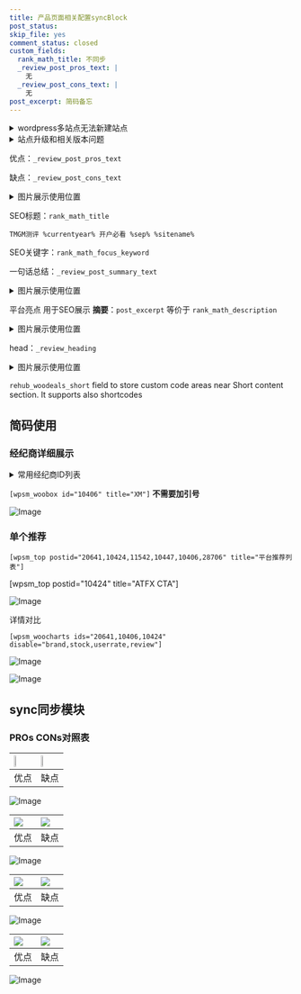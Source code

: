 ```yaml
---
title: 产品页面相关配置syncBlock
post_status: 
skip_file: yes
comment_status: closed
custom_fields:
  rank_math_title: 不同步
  _review_post_pros_text: |
    无
  _review_post_cons_text: |
    无
post_excerpt: 简码备忘
---
```

<details><summary>wordpress多站点无法新建站点</summary>

<li>和报错需要清理cookies一样的原因</li>
<li>wp-config.php里面<code>define( 'SUBDOMAIN_INSTALL', false );//子域名安装</code></li>
<li>新建子站点是用<code>define( 'SUBDOMAIN_INSTALL', true);//子域名安装</code> 完成以后，改成<code>false</code></li>
</details>

<details><summary>站点升级和相关版本问题</summary>

<p>wordpress：5.9.9
woocommerce：7.5.1
出现问题的地方：主题选项里面>><strong>Product layout >>compact style</strong></p>
<p>如何出现没有用过的字段 导致无法保存。先导出配置 然后进行修改，后面再次恢复即可。</p>
<p>出现部分字段无法显示时，需要返回默认布局后，对产品进行保存就好了。</p>
<p></p>
</details>

优点：`_review_post_pros_text`

缺点：`_review_post_cons_text`

<details><summary>图片展示使用位置</summary>

<img src="https://prod-files-secure.s3.us-west-2.amazonaws.com/39ed1227-6d7d-4570-be36-9ccd4a2c4241/f51d3d83-55d4-4bdf-9604-f37ec77ab556/Untitled.png?X-Amz-Algorithm=AWS4-HMAC-SHA256&X-Amz-Content-Sha256=UNSIGNED-PAYLOAD&X-Amz-Credential=ASIAZI2LB4662WTFMKAS%2F20250803%2Fus-west-2%2Fs3%2Faws4_request&X-Amz-Date=20250803T105517Z&X-Amz-Expires=3600&X-Amz-Security-Token=IQoJb3JpZ2luX2VjEPD%2F%2F%2F%2F%2F%2F%2F%2F%2F%2FwEaCXVzLXdlc3QtMiJHMEUCIB8xYFfHrlHVQV7U4nxDPhuZ%2FdEQxOm%2BTN1jVGLAJXsbAiEAopg5o6VXi%2FcOOkWyRmmUM316psHYVesZfEx4MGXEUpMq%2FwMIKRAAGgw2Mzc0MjMxODM4MDUiDJQpJ%2BG8mGjyUPogdyrcA%2BaIF0TzmwXUm2cMx7VVszjNZF4pWn569kdo15Ofe7N6VDXIT4viPlZUy7WCVzQKO4%2Fd3sLI3EJiM7Fg8HYKUvldKj74RMZBImKG2%2BVDPHuFOcHWsmtAn6r%2F2OZsx4zk6fGdecQbfVxuqEbyPoZCYudMcn0FfREi3KeM4xuy%2FSoShCNZkn8dXDGlMb5WRxWirwmVohTGFrCYbkNoo0nQdZRVbORTQt3LofBeCEXgxgEfkmnDIB1rSRocGSRND9NFNnkhKftUs2B0%2B%2FT9qOxiSiHjta5bomJQliFN%2FDIr%2F%2FQL%2BP8WoAI1W%2F%2BLlMT3uIgrQ7ZD%2Bm7rwBoGaLg8IpiJNSLmULiqb5taqfabCBGDUhtqtNSI2HI6b2iVXXvXG%2FEnxCB2Mr9O%2BKhabgJHjuJbzkBVzbZ7N914L7v%2B%2BzA5kEhx9iJif6FvtvVDj47DeIa%2Ft5z0b2vAVPDtXbW4ei8nN3AJXMiwHvYEK6tyUPGEUXHnC6RfZPoqrlKRfDDiW9cSwdpxdVkPi56O%2FcyW3xGVMnCp98mdBJwcRxXXuSGiookvNRM11oLPCt0tL64739qW%2BxDaIbHZPpGxyzkebYEpSB%2BGq%2FnxO%2BTRw5fUX%2FiWRXxJv6DU7lTU%2FNCj%2BOgEMNapvMQGOqUBm9t7og%2Byc4pHUVLjZMEubqjz0oaBTKrA1q1kJmsVcI9zxF9e%2BQEjC6KeNd4X8%2FISf%2BZPkG5M8FGUocw7cqyj9Kmh810wnUd3R7Eqm8xJ%2FeJvmwwtL099NWW%2BAzxDux4i1hVRbPezoaGyU%2Boa6g%2FoZGwrOSRVd2F%2Fpqv5jcY%2B6l1O0Da2IyMjNlVEKcgkIJy6VSbilO2gdFcVgONecmA6fEf6BRaH&X-Amz-Signature=6549004f3ad22ae40a270afec7a40c22d9ded751a71014ecbe8845f95e816fe8&X-Amz-SignedHeaders=host&x-amz-checksum-mode=ENABLED&x-id=GetObject" alt="Image">
</details>

SEO标题：`rank_math_title`

`TMGM测评 %currentyear% 开户必看 %sep% %sitename%`

SEO关键字：`rank_math_focus_keyword`

一句话总结：`_review_post_summary_text`

<details><summary>图片展示使用位置</summary>

<img src="https://prod-files-secure.s3.us-west-2.amazonaws.com/39ed1227-6d7d-4570-be36-9ccd4a2c4241/4b96a922-296c-4f4e-8630-d1c870cbce01/Untitled.png?X-Amz-Algorithm=AWS4-HMAC-SHA256&X-Amz-Content-Sha256=UNSIGNED-PAYLOAD&X-Amz-Credential=ASIAZI2LB46676SPBYOF%2F20250803%2Fus-west-2%2Fs3%2Faws4_request&X-Amz-Date=20250803T105518Z&X-Amz-Expires=3600&X-Amz-Security-Token=IQoJb3JpZ2luX2VjEPD%2F%2F%2F%2F%2F%2F%2F%2F%2F%2FwEaCXVzLXdlc3QtMiJHMEUCIQDxtZCxJOJiiZQUSmS8bKzopTP6Hg6%2BhCbo3WDI6aDVUgIgFgab%2FUtbrgErVzIHZ1whPnxuehLGZjZY3I8wwEDt%2BLsq%2FwMIKRAAGgw2Mzc0MjMxODM4MDUiDDvng%2F1eWuy6VfpofCrcA5R0GqvwlQhgTERI7JBR%2Br7hwgyO2tsGNdTNYGItKmNptv0N4%2BIEUZzUdCW1RkdLqNNl6CuaI9UL68xpXkWzWxU4hb7yx05S6CJdLTqVYz17aAvRAZC5pItUMSnUPhbQDF3oZqVnsNy018AdXjmgI%2Bi%2BcZeYAMIBEeNtq4OquUF%2BBl5ehuVy5srwx5lqKqv5uUBh5zixHx2xlOmRWniZ7nbFmLC5OJK6z6RDvjTlIbJ1nHwn1K8tiLWC2zw%2BskTf%2Bmanj57WCthzDjtwj9f2VLmKDE0jkRufdBtY0VEGZRJFjqLoR6qAOmXRC72uT%2F4ItmqA%2F7FcJiYFBdgX9jvpFq%2FtYeyANNgnNkzYU8%2BdjgMNNW%2FxA60DMqkoYClcR5YLPDfzdXTXNZ1SUeG5eEtvsSfrRao6XM7rtVUjlDWW9EtNGETvsw4aZxRQFn9gsD1n7%2BSJjYmH27h7kEUkFa3jIh5xXaKy%2F4lCsIh5yZg303zWH0k30zJVLCjduaGeDBKph3IWPHjtl1%2BLEV%2F2QOKqwP9h%2BJuf1sdaWwjNBhoFVpFotnPOFaGMPZtf2w9t8qJkogzyjenU9TraRIWwZ0ZKlIzpEnjQ0DG54bsbIBK9v3l3PA6FZZ%2FzT2Sgo2CkMNuhvMQGOqUBSg2%2FtAiJS5s49x0qgk0BEWjrUZOo2KfdFtERAr7bGw5OoKDu3LepAotk48OOd6AZPk2dR6fEsRcZGirqTsFnwW%2FYYD4jVBoXNOyMS%2Bcs%2B5dgd86mTYei%2FzjCvOxB7qa98caZpC%2FGJdTB86WS7l1wuhMNBO44rHbmA18hBRL%2FssF8Xtn7%2F7Pgibaw1JrUtx8SsbusBcFzfel9ajv7EdsIlV7fq7Jm&X-Amz-Signature=ad2e7359b42f5051e321c6c00b6eb382e1138859c9eb7744f32ea91e97fbd5f0&X-Amz-SignedHeaders=host&x-amz-checksum-mode=ENABLED&x-id=GetObject" alt="Image">
</details>

平台亮点 用于SEO展示 **摘要**：`post_excerpt`  等价于 `rank_math_description`

<details><summary>图片展示使用位置</summary>

<img src="https://prod-files-secure.s3.us-west-2.amazonaws.com/39ed1227-6d7d-4570-be36-9ccd4a2c4241/1ee11f63-b60a-4dfe-a7a7-d58ff23b5d88/Untitled.png?X-Amz-Algorithm=AWS4-HMAC-SHA256&X-Amz-Content-Sha256=UNSIGNED-PAYLOAD&X-Amz-Credential=ASIAZI2LB466QOVRU234%2F20250803%2Fus-west-2%2Fs3%2Faws4_request&X-Amz-Date=20250803T105518Z&X-Amz-Expires=3600&X-Amz-Security-Token=IQoJb3JpZ2luX2VjEPD%2F%2F%2F%2F%2F%2F%2F%2F%2F%2FwEaCXVzLXdlc3QtMiJHMEUCIQCpoxBo5AN5ETFVZo956qfAb%2BKPWzR6IeSC8gG98Ld6zAIgDSmRJbM7K1tsnyEe8N9SF2JcuE8zz%2F7x7m4QtkPeJA8q%2FwMIKRAAGgw2Mzc0MjMxODM4MDUiDOxhSo2ZfP%2B6GHJIVircAzdqJVCObHdsSU6cVqvE9Iq2KDfRqxOtjnDrjMgeYAuAk0b1LzGoYMwSu472T9BQYlV8m%2FKeG5xVDukJ777NzihXkY3mJLaVOlYOiHMXpaYfYnvvJF8pLTqFXS5TIoYaczP%2FgPNwIgnyh7VHID%2Fw%2BrfSYFjL9sVe2ek%2FEWoGJtFKGJRUn1cFavyi2zgN%2Bi6rlHuT7FdDeSluPbrkddplvYEhXBhmNSwB0sYJYGMidtI9tOfvfZcYqSAv2EZranCvf7MBQKvKUkVpui75F%2FPJm3a9vDUrjoW17cvUyoCyr5rl%2FIjlXd85vUY6CyY46LP35DHzzPaWd5kLi7yuHIYI%2BUlcbKuO4635OG43KlAWBnbJ1NXWqwoOMGnCbufDQ8ziS0zKk%2FM1A0jG2vKoaQkf6n6v4pOD46wR4Id6iGd35cFdSnTwzO0TFZEZCKRRjEpQEWv6sx9Zr%2F0%2F6i8TrHmRCa518IV0w8g83ToWQDUYXkxDwU9fbDcczWfh0qbQlRATdlF%2F5H3TX7yYDQ9Gu4OfcfgusfSFb4wHWK2LLinENKwFORrlpn7143G%2F2QaYfvPTaf1cyOUjOCokFD9zavTBj6EQawLXRHTWTlDj99W21JMC6fuODgKCyHWkH9naMJ2mvMQGOqUBNOrzW5JExOXiROq5xifsTfvNRWFrY3p9GLrAO9g%2FwHRdaa0KxiiwpImFWjKttPmMcK4WVeGKzxwRg5wqUca%2F%2FQOZB8HgTXWL%2FjLx9NLgrnUl99kIla9g0aOzedRA8P1YhzcJoNGnDWx9itlkwmb%2FzLYC94dS%2F26G4h0c057QLz1umX6Q2MTngL%2Fh%2Fdgu%2Fw4bez%2BgX3oMFa2KRhxTR9MiH1J32DlO&X-Amz-Signature=c380b09459943017a568532b7dc63aebd229920d015484d13b57f0db59f2e15f&X-Amz-SignedHeaders=host&x-amz-checksum-mode=ENABLED&x-id=GetObject" alt="Image">
<img src="https://prod-files-secure.s3.us-west-2.amazonaws.com/39ed1227-6d7d-4570-be36-9ccd4a2c4241/ad4118b5-78d8-4fbe-801e-3b29b5d99c01/Untitled.png?X-Amz-Algorithm=AWS4-HMAC-SHA256&X-Amz-Content-Sha256=UNSIGNED-PAYLOAD&X-Amz-Credential=ASIAZI2LB466QOVRU234%2F20250803%2Fus-west-2%2Fs3%2Faws4_request&X-Amz-Date=20250803T105518Z&X-Amz-Expires=3600&X-Amz-Security-Token=IQoJb3JpZ2luX2VjEPD%2F%2F%2F%2F%2F%2F%2F%2F%2F%2FwEaCXVzLXdlc3QtMiJHMEUCIQCpoxBo5AN5ETFVZo956qfAb%2BKPWzR6IeSC8gG98Ld6zAIgDSmRJbM7K1tsnyEe8N9SF2JcuE8zz%2F7x7m4QtkPeJA8q%2FwMIKRAAGgw2Mzc0MjMxODM4MDUiDOxhSo2ZfP%2B6GHJIVircAzdqJVCObHdsSU6cVqvE9Iq2KDfRqxOtjnDrjMgeYAuAk0b1LzGoYMwSu472T9BQYlV8m%2FKeG5xVDukJ777NzihXkY3mJLaVOlYOiHMXpaYfYnvvJF8pLTqFXS5TIoYaczP%2FgPNwIgnyh7VHID%2Fw%2BrfSYFjL9sVe2ek%2FEWoGJtFKGJRUn1cFavyi2zgN%2Bi6rlHuT7FdDeSluPbrkddplvYEhXBhmNSwB0sYJYGMidtI9tOfvfZcYqSAv2EZranCvf7MBQKvKUkVpui75F%2FPJm3a9vDUrjoW17cvUyoCyr5rl%2FIjlXd85vUY6CyY46LP35DHzzPaWd5kLi7yuHIYI%2BUlcbKuO4635OG43KlAWBnbJ1NXWqwoOMGnCbufDQ8ziS0zKk%2FM1A0jG2vKoaQkf6n6v4pOD46wR4Id6iGd35cFdSnTwzO0TFZEZCKRRjEpQEWv6sx9Zr%2F0%2F6i8TrHmRCa518IV0w8g83ToWQDUYXkxDwU9fbDcczWfh0qbQlRATdlF%2F5H3TX7yYDQ9Gu4OfcfgusfSFb4wHWK2LLinENKwFORrlpn7143G%2F2QaYfvPTaf1cyOUjOCokFD9zavTBj6EQawLXRHTWTlDj99W21JMC6fuODgKCyHWkH9naMJ2mvMQGOqUBNOrzW5JExOXiROq5xifsTfvNRWFrY3p9GLrAO9g%2FwHRdaa0KxiiwpImFWjKttPmMcK4WVeGKzxwRg5wqUca%2F%2FQOZB8HgTXWL%2FjLx9NLgrnUl99kIla9g0aOzedRA8P1YhzcJoNGnDWx9itlkwmb%2FzLYC94dS%2F26G4h0c057QLz1umX6Q2MTngL%2Fh%2Fdgu%2Fw4bez%2BgX3oMFa2KRhxTR9MiH1J32DlO&X-Amz-Signature=25d2d1993d0066ee3b81f79e903596ada3192b4a7b31b2ea5b60ede1c2289c51&X-Amz-SignedHeaders=host&x-amz-checksum-mode=ENABLED&x-id=GetObject" alt="Image">
<img src="https://prod-files-secure.s3.us-west-2.amazonaws.com/39ed1227-6d7d-4570-be36-9ccd4a2c4241/a38cf7c9-a79c-4b64-9e94-13589fe0758b/Untitled.png?X-Amz-Algorithm=AWS4-HMAC-SHA256&X-Amz-Content-Sha256=UNSIGNED-PAYLOAD&X-Amz-Credential=ASIAZI2LB466QOVRU234%2F20250803%2Fus-west-2%2Fs3%2Faws4_request&X-Amz-Date=20250803T105518Z&X-Amz-Expires=3600&X-Amz-Security-Token=IQoJb3JpZ2luX2VjEPD%2F%2F%2F%2F%2F%2F%2F%2F%2F%2FwEaCXVzLXdlc3QtMiJHMEUCIQCpoxBo5AN5ETFVZo956qfAb%2BKPWzR6IeSC8gG98Ld6zAIgDSmRJbM7K1tsnyEe8N9SF2JcuE8zz%2F7x7m4QtkPeJA8q%2FwMIKRAAGgw2Mzc0MjMxODM4MDUiDOxhSo2ZfP%2B6GHJIVircAzdqJVCObHdsSU6cVqvE9Iq2KDfRqxOtjnDrjMgeYAuAk0b1LzGoYMwSu472T9BQYlV8m%2FKeG5xVDukJ777NzihXkY3mJLaVOlYOiHMXpaYfYnvvJF8pLTqFXS5TIoYaczP%2FgPNwIgnyh7VHID%2Fw%2BrfSYFjL9sVe2ek%2FEWoGJtFKGJRUn1cFavyi2zgN%2Bi6rlHuT7FdDeSluPbrkddplvYEhXBhmNSwB0sYJYGMidtI9tOfvfZcYqSAv2EZranCvf7MBQKvKUkVpui75F%2FPJm3a9vDUrjoW17cvUyoCyr5rl%2FIjlXd85vUY6CyY46LP35DHzzPaWd5kLi7yuHIYI%2BUlcbKuO4635OG43KlAWBnbJ1NXWqwoOMGnCbufDQ8ziS0zKk%2FM1A0jG2vKoaQkf6n6v4pOD46wR4Id6iGd35cFdSnTwzO0TFZEZCKRRjEpQEWv6sx9Zr%2F0%2F6i8TrHmRCa518IV0w8g83ToWQDUYXkxDwU9fbDcczWfh0qbQlRATdlF%2F5H3TX7yYDQ9Gu4OfcfgusfSFb4wHWK2LLinENKwFORrlpn7143G%2F2QaYfvPTaf1cyOUjOCokFD9zavTBj6EQawLXRHTWTlDj99W21JMC6fuODgKCyHWkH9naMJ2mvMQGOqUBNOrzW5JExOXiROq5xifsTfvNRWFrY3p9GLrAO9g%2FwHRdaa0KxiiwpImFWjKttPmMcK4WVeGKzxwRg5wqUca%2F%2FQOZB8HgTXWL%2FjLx9NLgrnUl99kIla9g0aOzedRA8P1YhzcJoNGnDWx9itlkwmb%2FzLYC94dS%2F26G4h0c057QLz1umX6Q2MTngL%2Fh%2Fdgu%2Fw4bez%2BgX3oMFa2KRhxTR9MiH1J32DlO&X-Amz-Signature=87151eec7215c09001b03f53725e1a17f0d429785d8aab7dad32da32bd4f2b34&X-Amz-SignedHeaders=host&x-amz-checksum-mode=ENABLED&x-id=GetObject" alt="Image">
<img src="https://prod-files-secure.s3.us-west-2.amazonaws.com/39ed1227-6d7d-4570-be36-9ccd4a2c4241/7da6fc1e-d2ac-42ae-8c75-cb5749aa18f6/Untitled.png?X-Amz-Algorithm=AWS4-HMAC-SHA256&X-Amz-Content-Sha256=UNSIGNED-PAYLOAD&X-Amz-Credential=ASIAZI2LB466QOVRU234%2F20250803%2Fus-west-2%2Fs3%2Faws4_request&X-Amz-Date=20250803T105518Z&X-Amz-Expires=3600&X-Amz-Security-Token=IQoJb3JpZ2luX2VjEPD%2F%2F%2F%2F%2F%2F%2F%2F%2F%2FwEaCXVzLXdlc3QtMiJHMEUCIQCpoxBo5AN5ETFVZo956qfAb%2BKPWzR6IeSC8gG98Ld6zAIgDSmRJbM7K1tsnyEe8N9SF2JcuE8zz%2F7x7m4QtkPeJA8q%2FwMIKRAAGgw2Mzc0MjMxODM4MDUiDOxhSo2ZfP%2B6GHJIVircAzdqJVCObHdsSU6cVqvE9Iq2KDfRqxOtjnDrjMgeYAuAk0b1LzGoYMwSu472T9BQYlV8m%2FKeG5xVDukJ777NzihXkY3mJLaVOlYOiHMXpaYfYnvvJF8pLTqFXS5TIoYaczP%2FgPNwIgnyh7VHID%2Fw%2BrfSYFjL9sVe2ek%2FEWoGJtFKGJRUn1cFavyi2zgN%2Bi6rlHuT7FdDeSluPbrkddplvYEhXBhmNSwB0sYJYGMidtI9tOfvfZcYqSAv2EZranCvf7MBQKvKUkVpui75F%2FPJm3a9vDUrjoW17cvUyoCyr5rl%2FIjlXd85vUY6CyY46LP35DHzzPaWd5kLi7yuHIYI%2BUlcbKuO4635OG43KlAWBnbJ1NXWqwoOMGnCbufDQ8ziS0zKk%2FM1A0jG2vKoaQkf6n6v4pOD46wR4Id6iGd35cFdSnTwzO0TFZEZCKRRjEpQEWv6sx9Zr%2F0%2F6i8TrHmRCa518IV0w8g83ToWQDUYXkxDwU9fbDcczWfh0qbQlRATdlF%2F5H3TX7yYDQ9Gu4OfcfgusfSFb4wHWK2LLinENKwFORrlpn7143G%2F2QaYfvPTaf1cyOUjOCokFD9zavTBj6EQawLXRHTWTlDj99W21JMC6fuODgKCyHWkH9naMJ2mvMQGOqUBNOrzW5JExOXiROq5xifsTfvNRWFrY3p9GLrAO9g%2FwHRdaa0KxiiwpImFWjKttPmMcK4WVeGKzxwRg5wqUca%2F%2FQOZB8HgTXWL%2FjLx9NLgrnUl99kIla9g0aOzedRA8P1YhzcJoNGnDWx9itlkwmb%2FzLYC94dS%2F26G4h0c057QLz1umX6Q2MTngL%2Fh%2Fdgu%2Fw4bez%2BgX3oMFa2KRhxTR9MiH1J32DlO&X-Amz-Signature=4a6a00f7889b5a87f8bb422a88ffbfe469686afbe2a0878f8994481f6afae08b&X-Amz-SignedHeaders=host&x-amz-checksum-mode=ENABLED&x-id=GetObject" alt="Image">
<img src="https://prod-files-secure.s3.us-west-2.amazonaws.com/39ed1227-6d7d-4570-be36-9ccd4a2c4241/7e97f40a-eaee-47f5-b2f9-475f96808fa7/Untitled.png?X-Amz-Algorithm=AWS4-HMAC-SHA256&X-Amz-Content-Sha256=UNSIGNED-PAYLOAD&X-Amz-Credential=ASIAZI2LB466QOVRU234%2F20250803%2Fus-west-2%2Fs3%2Faws4_request&X-Amz-Date=20250803T105518Z&X-Amz-Expires=3600&X-Amz-Security-Token=IQoJb3JpZ2luX2VjEPD%2F%2F%2F%2F%2F%2F%2F%2F%2F%2FwEaCXVzLXdlc3QtMiJHMEUCIQCpoxBo5AN5ETFVZo956qfAb%2BKPWzR6IeSC8gG98Ld6zAIgDSmRJbM7K1tsnyEe8N9SF2JcuE8zz%2F7x7m4QtkPeJA8q%2FwMIKRAAGgw2Mzc0MjMxODM4MDUiDOxhSo2ZfP%2B6GHJIVircAzdqJVCObHdsSU6cVqvE9Iq2KDfRqxOtjnDrjMgeYAuAk0b1LzGoYMwSu472T9BQYlV8m%2FKeG5xVDukJ777NzihXkY3mJLaVOlYOiHMXpaYfYnvvJF8pLTqFXS5TIoYaczP%2FgPNwIgnyh7VHID%2Fw%2BrfSYFjL9sVe2ek%2FEWoGJtFKGJRUn1cFavyi2zgN%2Bi6rlHuT7FdDeSluPbrkddplvYEhXBhmNSwB0sYJYGMidtI9tOfvfZcYqSAv2EZranCvf7MBQKvKUkVpui75F%2FPJm3a9vDUrjoW17cvUyoCyr5rl%2FIjlXd85vUY6CyY46LP35DHzzPaWd5kLi7yuHIYI%2BUlcbKuO4635OG43KlAWBnbJ1NXWqwoOMGnCbufDQ8ziS0zKk%2FM1A0jG2vKoaQkf6n6v4pOD46wR4Id6iGd35cFdSnTwzO0TFZEZCKRRjEpQEWv6sx9Zr%2F0%2F6i8TrHmRCa518IV0w8g83ToWQDUYXkxDwU9fbDcczWfh0qbQlRATdlF%2F5H3TX7yYDQ9Gu4OfcfgusfSFb4wHWK2LLinENKwFORrlpn7143G%2F2QaYfvPTaf1cyOUjOCokFD9zavTBj6EQawLXRHTWTlDj99W21JMC6fuODgKCyHWkH9naMJ2mvMQGOqUBNOrzW5JExOXiROq5xifsTfvNRWFrY3p9GLrAO9g%2FwHRdaa0KxiiwpImFWjKttPmMcK4WVeGKzxwRg5wqUca%2F%2FQOZB8HgTXWL%2FjLx9NLgrnUl99kIla9g0aOzedRA8P1YhzcJoNGnDWx9itlkwmb%2FzLYC94dS%2F26G4h0c057QLz1umX6Q2MTngL%2Fh%2Fdgu%2Fw4bez%2BgX3oMFa2KRhxTR9MiH1J32DlO&X-Amz-Signature=5f0a00d8ad939f5bd76eaacad17814b1e2641e7833440a88ce5b71cc8107d6ce&X-Amz-SignedHeaders=host&x-amz-checksum-mode=ENABLED&x-id=GetObject" alt="Image">
</details>

head：`_review_heading`

<details><summary>图片展示使用位置</summary>

<img src="https://prod-files-secure.s3.us-west-2.amazonaws.com/39ed1227-6d7d-4570-be36-9ccd4a2c4241/3a4650ad-9887-415c-889a-edd51fa54f27/Untitled.png?X-Amz-Algorithm=AWS4-HMAC-SHA256&X-Amz-Content-Sha256=UNSIGNED-PAYLOAD&X-Amz-Credential=ASIAZI2LB466WFJX4XTQ%2F20250803%2Fus-west-2%2Fs3%2Faws4_request&X-Amz-Date=20250803T105519Z&X-Amz-Expires=3600&X-Amz-Security-Token=IQoJb3JpZ2luX2VjEPD%2F%2F%2F%2F%2F%2F%2F%2F%2F%2FwEaCXVzLXdlc3QtMiJHMEUCIC%2F2LUVpu3wgEAWfxp%2BdPofq75N9%2F3wM58OmzfSmzt9xAiEApohMSVNg2xuxVyHlPlNuM%2FMFQIuOIaGJOiNtL7da%2Fnwq%2FwMIKRAAGgw2Mzc0MjMxODM4MDUiDAE8VuS9LMzGP5PLUyrcA4nJ64opWxzpe3abpoJ60VD5zLI7k0bgASLfD0Yt9jptqrP0SYmcuE6H4jIZqa9sLolnFpXFZtWX1bobOxCcEQ4ObtZzOQyiI131T%2BgmZyq5WyQtiZgKHkW9c1L6h%2FIpyWSOhKee196Iq3c63FDYjJ1IPI%2BpFQcqQbPQdEzrLP80WsvLVg5c6DTnsTPYB9FQs2U9onsj9P1LH3N7MTkOAC3Ae6NvCwicICIk3TLui05bjY1LWYuPXQbxqX%2BwHYxIw1fE9lsQ0B%2FAHstXjLYUPAvveU8z0HpljfnQteXrqz7FGA8uTQM4j8ZB2Be9fR4qDTDWfLdcT31%2FwOvXJyakNLtgRGIubZmL%2FD330f04z8c7EJCdgK1dOfcCZwEdQKVx%2BGzUXfLq8yBEhx3JXvcdaf17ZkbvAZEu4IzHQ3lGf7cU2JqJpPoByDTlZJSosR8Rs%2FnwPtxrFgZK7wSGW5Hi8JeuWzSKuISknndXnTz1BZ40zNco6D63F8ohtTD%2BXLobS5VtjoZs2KZY2YTZ%2FlrQ5y3jyISj4Xvx7V5yIcjf%2Ft%2BDb2xQGpH%2BS%2Fr69moy7WX0xiTWCVHaqDJwExxcO1aQ5MRUvrAxC9GcBhfA2c%2FT1b7pj%2Bf6r2Bie7Ns4xmfMPOivMQGOqUB2ox2T4qBkS96pQtxhJ97cufMRvqPcQm6MgrXJKLxlIHwUoQOw93qGQD%2F3bZF4JwBPc0WEkRsGapjkolRnSH6v6qHXMP5NvBz%2BuRjMEtWD8GNmUaVDHg53ZyNaLfpTawFujjSwxCiO60lF4fPoyAGIJCUGU88IzMu9Y1U3Y6ePQ9jx2u9bXw2ImG8w20PSja%2FMOp9rBuWVOIJCmEhj2OIoaabJSeJ&X-Amz-Signature=bae7a91978afa3f2a4dca6699bae80d04594dccffab4f0c67be38f3e40625dcf&X-Amz-SignedHeaders=host&x-amz-checksum-mode=ENABLED&x-id=GetObject" alt="Image">
</details>

`rehub_woodeals_short`	field to store custom code areas near Short content section. It supports also shortcodes



## 简码使用

### 经纪商详细展示

<details><summary>常用经纪商ID列表</summary>

<pre><code class="php">嘉盛 ===> 20641  [wpsm_woobox id="20641" title="嘉盛"]
易信easymarkets ===> 11542  [wpsm_woobox id="11542" title="易信easymarkets"]
ATFX外汇 ===> 10424  [wpsm_woobox id="10424" title="ATFX"]
XM ===> 10406  [wpsm_woobox id="10406" title="XM"]
TMGM ===> 29622  [wpsm_woobox id="29622" title="TMGM"]
HYCM ===> 10447  [wpsm_woobox id="10447" title="HYCM"]
fpmarkets澳福外汇 ===> 20639  [wpsm_woobox id="20639" title="fpmarkets澳福外汇"]</code></pre>
</details>

`[wpsm_woobox id="10406" title="XM"]` **不需要加引号**

![Image](https://prod-files-secure.s3.us-west-2.amazonaws.com/39ed1227-6d7d-4570-be36-9ccd4a2c4241/4f898f9d-0fa7-4e43-acd3-ac6bc7be575a/Untitled.png?X-Amz-Algorithm=AWS4-HMAC-SHA256&X-Amz-Content-Sha256=UNSIGNED-PAYLOAD&X-Amz-Credential=ASIAZI2LB466Y7XMO4AQ%2F20250803%2Fus-west-2%2Fs3%2Faws4_request&X-Amz-Date=20250803T105516Z&X-Amz-Expires=3600&X-Amz-Security-Token=IQoJb3JpZ2luX2VjEPD%2F%2F%2F%2F%2F%2F%2F%2F%2F%2FwEaCXVzLXdlc3QtMiJHMEUCIQDufnUhJlfu1tbteFdG8IXqio2xhaB4K33n4yPNL0vQdQIgF4yvxHBdfkeAZ%2Bj5%2F09RwmsS6%2B2CVTvmWEmN8J6ArwEq%2FwMIKRAAGgw2Mzc0MjMxODM4MDUiDKuodVEDbI4hkrg3qCrcA3aL9c30XS2O%2FtuJH5d1y8PaFCAIRR8rkkNw9myeEtO2waRcw4RFRKOFGCb%2F9Jc5eqPdefK3uDiWF%2F9tcg9mJYxtxubgEWWIPbtt2J1ZfyzTlrAviMSJwnLJDHmHxXHe5LnzraW9UHKFP2wse9LHq66Q5PJIJJjQjbdezD%2FnmE%2BgXYGhzNtaAd3VbWSb5gKdUJhQLrNLW5RxwsTBMLrgTr8tBQNTudzWesl2X0K9ZMaO%2BV0G%2BehbcFPtc%2FVK%2BNRbUNGLVxPaxniYDm29%2BPjOqAV784iiXZO6x71Nxq8cFJBIYFi7AGif6afdowr5CiN2sS68%2F9KhFeflpQ2IGsO8daZ0frOBX0ullCtS9qj6NvU5jQ248Ldf%2B7BvD7S3jVJpjl%2FCtOD2tgy8wcgbPKh3u9f0EEalODmkZlpxwmLh2lzescbumKBlDw6OsYZMPKJ3xxaXPZ3QlZG3zQwp3dnI8L1l0SiNjmS86G%2F1Z8qBBB%2FWlPWSydj2%2BNk9I%2BnGM%2FJqXkuM8jc6cYLS1d4dlUspWs4Lk1cuWVQm9FclofR86oDWe5ziHKnQkqrtNHVu%2FsfxWN%2BS7xGsC4x6uM9AZ%2BSq0nR2dRqbKnUp3pbfLXdGhyF%2BpTNH0efsSPb09cuCMJ2mvMQGOqUBIwzsgYobC%2B%2BPjz8gltceJtA%2FCITO1INaatN%2FPKNXknIe7iQOJvePvHvaTcNXb19ck0tv98zoldRCklHl7FZKSsGxH6zxlZaCr2nhOkHk%2FEwJyk71dfbf9gtR0jFeOzkwxOHN3jqyJBk3J7cq%2BTRk07Lh1lLrvsN%2FaZrjjqJz9zVk%2B%2FzvN%2FnNrBUExanpKoTsicvWXfYobftrv6MvsSIdQhcqQmJF&X-Amz-Signature=6e44efc3a635e246d1dc7d1dee5a8b68e379f7068c422ae2507b806da4b1fc20&X-Amz-SignedHeaders=host&x-amz-checksum-mode=ENABLED&x-id=GetObject)

### 单个推荐
`[wpsm_top postid="20641,10424,11542,10447,10406,28706" title="平台推荐列表"]`

[wpsm_top postid="10424" title="ATFX CTA"]

![Image](https://prod-files-secure.s3.us-west-2.amazonaws.com/39ed1227-6d7d-4570-be36-9ccd4a2c4241/5ac620dc-51a8-48b6-b55d-91f47299193c/Untitled.png?X-Amz-Algorithm=AWS4-HMAC-SHA256&X-Amz-Content-Sha256=UNSIGNED-PAYLOAD&X-Amz-Credential=ASIAZI2LB466Y7XMO4AQ%2F20250803%2Fus-west-2%2Fs3%2Faws4_request&X-Amz-Date=20250803T105516Z&X-Amz-Expires=3600&X-Amz-Security-Token=IQoJb3JpZ2luX2VjEPD%2F%2F%2F%2F%2F%2F%2F%2F%2F%2FwEaCXVzLXdlc3QtMiJHMEUCIQDufnUhJlfu1tbteFdG8IXqio2xhaB4K33n4yPNL0vQdQIgF4yvxHBdfkeAZ%2Bj5%2F09RwmsS6%2B2CVTvmWEmN8J6ArwEq%2FwMIKRAAGgw2Mzc0MjMxODM4MDUiDKuodVEDbI4hkrg3qCrcA3aL9c30XS2O%2FtuJH5d1y8PaFCAIRR8rkkNw9myeEtO2waRcw4RFRKOFGCb%2F9Jc5eqPdefK3uDiWF%2F9tcg9mJYxtxubgEWWIPbtt2J1ZfyzTlrAviMSJwnLJDHmHxXHe5LnzraW9UHKFP2wse9LHq66Q5PJIJJjQjbdezD%2FnmE%2BgXYGhzNtaAd3VbWSb5gKdUJhQLrNLW5RxwsTBMLrgTr8tBQNTudzWesl2X0K9ZMaO%2BV0G%2BehbcFPtc%2FVK%2BNRbUNGLVxPaxniYDm29%2BPjOqAV784iiXZO6x71Nxq8cFJBIYFi7AGif6afdowr5CiN2sS68%2F9KhFeflpQ2IGsO8daZ0frOBX0ullCtS9qj6NvU5jQ248Ldf%2B7BvD7S3jVJpjl%2FCtOD2tgy8wcgbPKh3u9f0EEalODmkZlpxwmLh2lzescbumKBlDw6OsYZMPKJ3xxaXPZ3QlZG3zQwp3dnI8L1l0SiNjmS86G%2F1Z8qBBB%2FWlPWSydj2%2BNk9I%2BnGM%2FJqXkuM8jc6cYLS1d4dlUspWs4Lk1cuWVQm9FclofR86oDWe5ziHKnQkqrtNHVu%2FsfxWN%2BS7xGsC4x6uM9AZ%2BSq0nR2dRqbKnUp3pbfLXdGhyF%2BpTNH0efsSPb09cuCMJ2mvMQGOqUBIwzsgYobC%2B%2BPjz8gltceJtA%2FCITO1INaatN%2FPKNXknIe7iQOJvePvHvaTcNXb19ck0tv98zoldRCklHl7FZKSsGxH6zxlZaCr2nhOkHk%2FEwJyk71dfbf9gtR0jFeOzkwxOHN3jqyJBk3J7cq%2BTRk07Lh1lLrvsN%2FaZrjjqJz9zVk%2B%2FzvN%2FnNrBUExanpKoTsicvWXfYobftrv6MvsSIdQhcqQmJF&X-Amz-Signature=48b8a2fd28b8799d2ed73491d03d41a58fb303828f1f338d9a157c59a14f592e&X-Amz-SignedHeaders=host&x-amz-checksum-mode=ENABLED&x-id=GetObject)

详情对比

`[wpsm_woocharts ids="20641,10406,10424" disable="brand,stock,userrate,review"]`

![Image](https://prod-files-secure.s3.us-west-2.amazonaws.com/39ed1227-6d7d-4570-be36-9ccd4a2c4241/bf3ba45f-b9f3-4295-8aef-b4a495fd25f4/Untitled.png?X-Amz-Algorithm=AWS4-HMAC-SHA256&X-Amz-Content-Sha256=UNSIGNED-PAYLOAD&X-Amz-Credential=ASIAZI2LB466Y7XMO4AQ%2F20250803%2Fus-west-2%2Fs3%2Faws4_request&X-Amz-Date=20250803T105516Z&X-Amz-Expires=3600&X-Amz-Security-Token=IQoJb3JpZ2luX2VjEPD%2F%2F%2F%2F%2F%2F%2F%2F%2F%2FwEaCXVzLXdlc3QtMiJHMEUCIQDufnUhJlfu1tbteFdG8IXqio2xhaB4K33n4yPNL0vQdQIgF4yvxHBdfkeAZ%2Bj5%2F09RwmsS6%2B2CVTvmWEmN8J6ArwEq%2FwMIKRAAGgw2Mzc0MjMxODM4MDUiDKuodVEDbI4hkrg3qCrcA3aL9c30XS2O%2FtuJH5d1y8PaFCAIRR8rkkNw9myeEtO2waRcw4RFRKOFGCb%2F9Jc5eqPdefK3uDiWF%2F9tcg9mJYxtxubgEWWIPbtt2J1ZfyzTlrAviMSJwnLJDHmHxXHe5LnzraW9UHKFP2wse9LHq66Q5PJIJJjQjbdezD%2FnmE%2BgXYGhzNtaAd3VbWSb5gKdUJhQLrNLW5RxwsTBMLrgTr8tBQNTudzWesl2X0K9ZMaO%2BV0G%2BehbcFPtc%2FVK%2BNRbUNGLVxPaxniYDm29%2BPjOqAV784iiXZO6x71Nxq8cFJBIYFi7AGif6afdowr5CiN2sS68%2F9KhFeflpQ2IGsO8daZ0frOBX0ullCtS9qj6NvU5jQ248Ldf%2B7BvD7S3jVJpjl%2FCtOD2tgy8wcgbPKh3u9f0EEalODmkZlpxwmLh2lzescbumKBlDw6OsYZMPKJ3xxaXPZ3QlZG3zQwp3dnI8L1l0SiNjmS86G%2F1Z8qBBB%2FWlPWSydj2%2BNk9I%2BnGM%2FJqXkuM8jc6cYLS1d4dlUspWs4Lk1cuWVQm9FclofR86oDWe5ziHKnQkqrtNHVu%2FsfxWN%2BS7xGsC4x6uM9AZ%2BSq0nR2dRqbKnUp3pbfLXdGhyF%2BpTNH0efsSPb09cuCMJ2mvMQGOqUBIwzsgYobC%2B%2BPjz8gltceJtA%2FCITO1INaatN%2FPKNXknIe7iQOJvePvHvaTcNXb19ck0tv98zoldRCklHl7FZKSsGxH6zxlZaCr2nhOkHk%2FEwJyk71dfbf9gtR0jFeOzkwxOHN3jqyJBk3J7cq%2BTRk07Lh1lLrvsN%2FaZrjjqJz9zVk%2B%2FzvN%2FnNrBUExanpKoTsicvWXfYobftrv6MvsSIdQhcqQmJF&X-Amz-Signature=7b917b266866338889c6141c2c8426212c011f7f4450057af2f43b8f471620b3&X-Amz-SignedHeaders=host&x-amz-checksum-mode=ENABLED&x-id=GetObject)

![Image](https://prod-files-secure.s3.us-west-2.amazonaws.com/39ed1227-6d7d-4570-be36-9ccd4a2c4241/30bc56ef-f383-4b48-9768-2ebc9e436ec0/Untitled.png?X-Amz-Algorithm=AWS4-HMAC-SHA256&X-Amz-Content-Sha256=UNSIGNED-PAYLOAD&X-Amz-Credential=ASIAZI2LB466Y7XMO4AQ%2F20250803%2Fus-west-2%2Fs3%2Faws4_request&X-Amz-Date=20250803T105516Z&X-Amz-Expires=3600&X-Amz-Security-Token=IQoJb3JpZ2luX2VjEPD%2F%2F%2F%2F%2F%2F%2F%2F%2F%2FwEaCXVzLXdlc3QtMiJHMEUCIQDufnUhJlfu1tbteFdG8IXqio2xhaB4K33n4yPNL0vQdQIgF4yvxHBdfkeAZ%2Bj5%2F09RwmsS6%2B2CVTvmWEmN8J6ArwEq%2FwMIKRAAGgw2Mzc0MjMxODM4MDUiDKuodVEDbI4hkrg3qCrcA3aL9c30XS2O%2FtuJH5d1y8PaFCAIRR8rkkNw9myeEtO2waRcw4RFRKOFGCb%2F9Jc5eqPdefK3uDiWF%2F9tcg9mJYxtxubgEWWIPbtt2J1ZfyzTlrAviMSJwnLJDHmHxXHe5LnzraW9UHKFP2wse9LHq66Q5PJIJJjQjbdezD%2FnmE%2BgXYGhzNtaAd3VbWSb5gKdUJhQLrNLW5RxwsTBMLrgTr8tBQNTudzWesl2X0K9ZMaO%2BV0G%2BehbcFPtc%2FVK%2BNRbUNGLVxPaxniYDm29%2BPjOqAV784iiXZO6x71Nxq8cFJBIYFi7AGif6afdowr5CiN2sS68%2F9KhFeflpQ2IGsO8daZ0frOBX0ullCtS9qj6NvU5jQ248Ldf%2B7BvD7S3jVJpjl%2FCtOD2tgy8wcgbPKh3u9f0EEalODmkZlpxwmLh2lzescbumKBlDw6OsYZMPKJ3xxaXPZ3QlZG3zQwp3dnI8L1l0SiNjmS86G%2F1Z8qBBB%2FWlPWSydj2%2BNk9I%2BnGM%2FJqXkuM8jc6cYLS1d4dlUspWs4Lk1cuWVQm9FclofR86oDWe5ziHKnQkqrtNHVu%2FsfxWN%2BS7xGsC4x6uM9AZ%2BSq0nR2dRqbKnUp3pbfLXdGhyF%2BpTNH0efsSPb09cuCMJ2mvMQGOqUBIwzsgYobC%2B%2BPjz8gltceJtA%2FCITO1INaatN%2FPKNXknIe7iQOJvePvHvaTcNXb19ck0tv98zoldRCklHl7FZKSsGxH6zxlZaCr2nhOkHk%2FEwJyk71dfbf9gtR0jFeOzkwxOHN3jqyJBk3J7cq%2BTRk07Lh1lLrvsN%2FaZrjjqJz9zVk%2B%2FzvN%2FnNrBUExanpKoTsicvWXfYobftrv6MvsSIdQhcqQmJF&X-Amz-Signature=51af215e2fe55ff50948b52468d18baa16385e726a5585d8ee05de6aeac7b883&X-Amz-SignedHeaders=host&x-amz-checksum-mode=ENABLED&x-id=GetObject)

## sync同步模块

### PROs CONs对照表

| <img src="https://cdn.ifttt.fun/gh/jarlin8/OSS@main/icons/customize/pros.svg" height="auto" width="37.3%"> | <img src="https://cdn.ifttt.fun/gh/jarlin8/OSS@main/icons/customize/cons.svg" height="auto" width="28.8%"> |
| :--- | :--- |
| 优点 | 缺点 |

![Image](https://prod-files-secure.s3.us-west-2.amazonaws.com/39ed1227-6d7d-4570-be36-9ccd4a2c4241/8742b755-dfb5-4004-9a5f-d6e561664bd8/Untitled.png?X-Amz-Algorithm=AWS4-HMAC-SHA256&X-Amz-Content-Sha256=UNSIGNED-PAYLOAD&X-Amz-Credential=ASIAZI2LB466Y7XMO4AQ%2F20250803%2Fus-west-2%2Fs3%2Faws4_request&X-Amz-Date=20250803T105516Z&X-Amz-Expires=3600&X-Amz-Security-Token=IQoJb3JpZ2luX2VjEPD%2F%2F%2F%2F%2F%2F%2F%2F%2F%2FwEaCXVzLXdlc3QtMiJHMEUCIQDufnUhJlfu1tbteFdG8IXqio2xhaB4K33n4yPNL0vQdQIgF4yvxHBdfkeAZ%2Bj5%2F09RwmsS6%2B2CVTvmWEmN8J6ArwEq%2FwMIKRAAGgw2Mzc0MjMxODM4MDUiDKuodVEDbI4hkrg3qCrcA3aL9c30XS2O%2FtuJH5d1y8PaFCAIRR8rkkNw9myeEtO2waRcw4RFRKOFGCb%2F9Jc5eqPdefK3uDiWF%2F9tcg9mJYxtxubgEWWIPbtt2J1ZfyzTlrAviMSJwnLJDHmHxXHe5LnzraW9UHKFP2wse9LHq66Q5PJIJJjQjbdezD%2FnmE%2BgXYGhzNtaAd3VbWSb5gKdUJhQLrNLW5RxwsTBMLrgTr8tBQNTudzWesl2X0K9ZMaO%2BV0G%2BehbcFPtc%2FVK%2BNRbUNGLVxPaxniYDm29%2BPjOqAV784iiXZO6x71Nxq8cFJBIYFi7AGif6afdowr5CiN2sS68%2F9KhFeflpQ2IGsO8daZ0frOBX0ullCtS9qj6NvU5jQ248Ldf%2B7BvD7S3jVJpjl%2FCtOD2tgy8wcgbPKh3u9f0EEalODmkZlpxwmLh2lzescbumKBlDw6OsYZMPKJ3xxaXPZ3QlZG3zQwp3dnI8L1l0SiNjmS86G%2F1Z8qBBB%2FWlPWSydj2%2BNk9I%2BnGM%2FJqXkuM8jc6cYLS1d4dlUspWs4Lk1cuWVQm9FclofR86oDWe5ziHKnQkqrtNHVu%2FsfxWN%2BS7xGsC4x6uM9AZ%2BSq0nR2dRqbKnUp3pbfLXdGhyF%2BpTNH0efsSPb09cuCMJ2mvMQGOqUBIwzsgYobC%2B%2BPjz8gltceJtA%2FCITO1INaatN%2FPKNXknIe7iQOJvePvHvaTcNXb19ck0tv98zoldRCklHl7FZKSsGxH6zxlZaCr2nhOkHk%2FEwJyk71dfbf9gtR0jFeOzkwxOHN3jqyJBk3J7cq%2BTRk07Lh1lLrvsN%2FaZrjjqJz9zVk%2B%2FzvN%2FnNrBUExanpKoTsicvWXfYobftrv6MvsSIdQhcqQmJF&X-Amz-Signature=34a16c58b3ec6b8f5f9ff72d60face55b30684f7817b92ffe710ce91e23b1af3&X-Amz-SignedHeaders=host&x-amz-checksum-mode=ENABLED&x-id=GetObject)

| <img src="https://cdn.ifttt.fun/gh/jarlin8/OSS@main/icons/customize/pros1.svg" height="auto"> | <img src="https://cdn.ifttt.fun/gh/jarlin8/OSS@main/icons/customize/cons1.svg" height="auto"> |
| :--- | :--- |
| 优点 | 缺点 |

![Image](https://prod-files-secure.s3.us-west-2.amazonaws.com/39ed1227-6d7d-4570-be36-9ccd4a2c4241/806358f8-c9c4-4e17-bb35-c6c76a5397a5/Untitled.png?X-Amz-Algorithm=AWS4-HMAC-SHA256&X-Amz-Content-Sha256=UNSIGNED-PAYLOAD&X-Amz-Credential=ASIAZI2LB466Y7XMO4AQ%2F20250803%2Fus-west-2%2Fs3%2Faws4_request&X-Amz-Date=20250803T105516Z&X-Amz-Expires=3600&X-Amz-Security-Token=IQoJb3JpZ2luX2VjEPD%2F%2F%2F%2F%2F%2F%2F%2F%2F%2FwEaCXVzLXdlc3QtMiJHMEUCIQDufnUhJlfu1tbteFdG8IXqio2xhaB4K33n4yPNL0vQdQIgF4yvxHBdfkeAZ%2Bj5%2F09RwmsS6%2B2CVTvmWEmN8J6ArwEq%2FwMIKRAAGgw2Mzc0MjMxODM4MDUiDKuodVEDbI4hkrg3qCrcA3aL9c30XS2O%2FtuJH5d1y8PaFCAIRR8rkkNw9myeEtO2waRcw4RFRKOFGCb%2F9Jc5eqPdefK3uDiWF%2F9tcg9mJYxtxubgEWWIPbtt2J1ZfyzTlrAviMSJwnLJDHmHxXHe5LnzraW9UHKFP2wse9LHq66Q5PJIJJjQjbdezD%2FnmE%2BgXYGhzNtaAd3VbWSb5gKdUJhQLrNLW5RxwsTBMLrgTr8tBQNTudzWesl2X0K9ZMaO%2BV0G%2BehbcFPtc%2FVK%2BNRbUNGLVxPaxniYDm29%2BPjOqAV784iiXZO6x71Nxq8cFJBIYFi7AGif6afdowr5CiN2sS68%2F9KhFeflpQ2IGsO8daZ0frOBX0ullCtS9qj6NvU5jQ248Ldf%2B7BvD7S3jVJpjl%2FCtOD2tgy8wcgbPKh3u9f0EEalODmkZlpxwmLh2lzescbumKBlDw6OsYZMPKJ3xxaXPZ3QlZG3zQwp3dnI8L1l0SiNjmS86G%2F1Z8qBBB%2FWlPWSydj2%2BNk9I%2BnGM%2FJqXkuM8jc6cYLS1d4dlUspWs4Lk1cuWVQm9FclofR86oDWe5ziHKnQkqrtNHVu%2FsfxWN%2BS7xGsC4x6uM9AZ%2BSq0nR2dRqbKnUp3pbfLXdGhyF%2BpTNH0efsSPb09cuCMJ2mvMQGOqUBIwzsgYobC%2B%2BPjz8gltceJtA%2FCITO1INaatN%2FPKNXknIe7iQOJvePvHvaTcNXb19ck0tv98zoldRCklHl7FZKSsGxH6zxlZaCr2nhOkHk%2FEwJyk71dfbf9gtR0jFeOzkwxOHN3jqyJBk3J7cq%2BTRk07Lh1lLrvsN%2FaZrjjqJz9zVk%2B%2FzvN%2FnNrBUExanpKoTsicvWXfYobftrv6MvsSIdQhcqQmJF&X-Amz-Signature=f1bbd248c57ab81682249b32d39ba9955df0aee168268d49ac44ee06412ce493&X-Amz-SignedHeaders=host&x-amz-checksum-mode=ENABLED&x-id=GetObject)

| <img src="https://cdn.ifttt.fun/gh/jarlin8/OSS@main/icons/customize/pros2.svg" height="auto"> | <img src="https://cdn.ifttt.fun/gh/jarlin8/OSS@main/icons/customize/cons2.svg" height="auto"> |
| :--- | :--- |
| 优点 | 缺点 |

![Image](https://prod-files-secure.s3.us-west-2.amazonaws.com/39ed1227-6d7d-4570-be36-9ccd4a2c4241/a9245ec9-70dd-4005-b534-0d54315fc5f3/Untitled.png?X-Amz-Algorithm=AWS4-HMAC-SHA256&X-Amz-Content-Sha256=UNSIGNED-PAYLOAD&X-Amz-Credential=ASIAZI2LB466Y7XMO4AQ%2F20250803%2Fus-west-2%2Fs3%2Faws4_request&X-Amz-Date=20250803T105516Z&X-Amz-Expires=3600&X-Amz-Security-Token=IQoJb3JpZ2luX2VjEPD%2F%2F%2F%2F%2F%2F%2F%2F%2F%2FwEaCXVzLXdlc3QtMiJHMEUCIQDufnUhJlfu1tbteFdG8IXqio2xhaB4K33n4yPNL0vQdQIgF4yvxHBdfkeAZ%2Bj5%2F09RwmsS6%2B2CVTvmWEmN8J6ArwEq%2FwMIKRAAGgw2Mzc0MjMxODM4MDUiDKuodVEDbI4hkrg3qCrcA3aL9c30XS2O%2FtuJH5d1y8PaFCAIRR8rkkNw9myeEtO2waRcw4RFRKOFGCb%2F9Jc5eqPdefK3uDiWF%2F9tcg9mJYxtxubgEWWIPbtt2J1ZfyzTlrAviMSJwnLJDHmHxXHe5LnzraW9UHKFP2wse9LHq66Q5PJIJJjQjbdezD%2FnmE%2BgXYGhzNtaAd3VbWSb5gKdUJhQLrNLW5RxwsTBMLrgTr8tBQNTudzWesl2X0K9ZMaO%2BV0G%2BehbcFPtc%2FVK%2BNRbUNGLVxPaxniYDm29%2BPjOqAV784iiXZO6x71Nxq8cFJBIYFi7AGif6afdowr5CiN2sS68%2F9KhFeflpQ2IGsO8daZ0frOBX0ullCtS9qj6NvU5jQ248Ldf%2B7BvD7S3jVJpjl%2FCtOD2tgy8wcgbPKh3u9f0EEalODmkZlpxwmLh2lzescbumKBlDw6OsYZMPKJ3xxaXPZ3QlZG3zQwp3dnI8L1l0SiNjmS86G%2F1Z8qBBB%2FWlPWSydj2%2BNk9I%2BnGM%2FJqXkuM8jc6cYLS1d4dlUspWs4Lk1cuWVQm9FclofR86oDWe5ziHKnQkqrtNHVu%2FsfxWN%2BS7xGsC4x6uM9AZ%2BSq0nR2dRqbKnUp3pbfLXdGhyF%2BpTNH0efsSPb09cuCMJ2mvMQGOqUBIwzsgYobC%2B%2BPjz8gltceJtA%2FCITO1INaatN%2FPKNXknIe7iQOJvePvHvaTcNXb19ck0tv98zoldRCklHl7FZKSsGxH6zxlZaCr2nhOkHk%2FEwJyk71dfbf9gtR0jFeOzkwxOHN3jqyJBk3J7cq%2BTRk07Lh1lLrvsN%2FaZrjjqJz9zVk%2B%2FzvN%2FnNrBUExanpKoTsicvWXfYobftrv6MvsSIdQhcqQmJF&X-Amz-Signature=1257c4ab6021f8fda29bd92ffbe1675b0c20b96ae55c14cb1cce4043faf3653d&X-Amz-SignedHeaders=host&x-amz-checksum-mode=ENABLED&x-id=GetObject)

| <img src="https://cdn.ifttt.fun/gh/jarlin8/OSS@main/icons/customize/pros3.svg" height="auto"> | <img src="https://cdn.ifttt.fun/gh/jarlin8/OSS@main/icons/customize/cons3.svg" height="auto"> |
| :--- | :--- |
| 优点 | 缺点 |

![Image](https://prod-files-secure.s3.us-west-2.amazonaws.com/39ed1227-6d7d-4570-be36-9ccd4a2c4241/e1e580a2-2e5c-4780-9ff4-19c318fc2284/Untitled.png?X-Amz-Algorithm=AWS4-HMAC-SHA256&X-Amz-Content-Sha256=UNSIGNED-PAYLOAD&X-Amz-Credential=ASIAZI2LB466Y7XMO4AQ%2F20250803%2Fus-west-2%2Fs3%2Faws4_request&X-Amz-Date=20250803T105516Z&X-Amz-Expires=3600&X-Amz-Security-Token=IQoJb3JpZ2luX2VjEPD%2F%2F%2F%2F%2F%2F%2F%2F%2F%2FwEaCXVzLXdlc3QtMiJHMEUCIQDufnUhJlfu1tbteFdG8IXqio2xhaB4K33n4yPNL0vQdQIgF4yvxHBdfkeAZ%2Bj5%2F09RwmsS6%2B2CVTvmWEmN8J6ArwEq%2FwMIKRAAGgw2Mzc0MjMxODM4MDUiDKuodVEDbI4hkrg3qCrcA3aL9c30XS2O%2FtuJH5d1y8PaFCAIRR8rkkNw9myeEtO2waRcw4RFRKOFGCb%2F9Jc5eqPdefK3uDiWF%2F9tcg9mJYxtxubgEWWIPbtt2J1ZfyzTlrAviMSJwnLJDHmHxXHe5LnzraW9UHKFP2wse9LHq66Q5PJIJJjQjbdezD%2FnmE%2BgXYGhzNtaAd3VbWSb5gKdUJhQLrNLW5RxwsTBMLrgTr8tBQNTudzWesl2X0K9ZMaO%2BV0G%2BehbcFPtc%2FVK%2BNRbUNGLVxPaxniYDm29%2BPjOqAV784iiXZO6x71Nxq8cFJBIYFi7AGif6afdowr5CiN2sS68%2F9KhFeflpQ2IGsO8daZ0frOBX0ullCtS9qj6NvU5jQ248Ldf%2B7BvD7S3jVJpjl%2FCtOD2tgy8wcgbPKh3u9f0EEalODmkZlpxwmLh2lzescbumKBlDw6OsYZMPKJ3xxaXPZ3QlZG3zQwp3dnI8L1l0SiNjmS86G%2F1Z8qBBB%2FWlPWSydj2%2BNk9I%2BnGM%2FJqXkuM8jc6cYLS1d4dlUspWs4Lk1cuWVQm9FclofR86oDWe5ziHKnQkqrtNHVu%2FsfxWN%2BS7xGsC4x6uM9AZ%2BSq0nR2dRqbKnUp3pbfLXdGhyF%2BpTNH0efsSPb09cuCMJ2mvMQGOqUBIwzsgYobC%2B%2BPjz8gltceJtA%2FCITO1INaatN%2FPKNXknIe7iQOJvePvHvaTcNXb19ck0tv98zoldRCklHl7FZKSsGxH6zxlZaCr2nhOkHk%2FEwJyk71dfbf9gtR0jFeOzkwxOHN3jqyJBk3J7cq%2BTRk07Lh1lLrvsN%2FaZrjjqJz9zVk%2B%2FzvN%2FnNrBUExanpKoTsicvWXfYobftrv6MvsSIdQhcqQmJF&X-Amz-Signature=cbba132e76062a3c737dc820bab9eba01ca38c059eca151272f499e28e1c9034&X-Amz-SignedHeaders=host&x-amz-checksum-mode=ENABLED&x-id=GetObject)